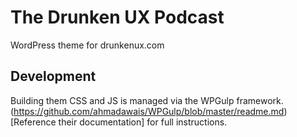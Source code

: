 # The Drunken UX Podcast
WordPress theme for drunkenux.com

## Development
Building them CSS and JS is managed via the WPGulp framework. (https://github.com/ahmadawais/WPGulp/blob/master/readme.md)[Reference their documentation] for full instructions.
